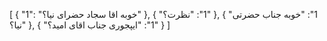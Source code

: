 [
  {
    "1": "خوبه اقا سجاد حضرای نیا؟"
  },
  {
    "1": "نظرت؟"
  },
  {
    "1": "خوبه جناب حضرتی نیا؟"
  },
  {
    "1": "ایپجوری جناب اقای امید؟"
  }
]
